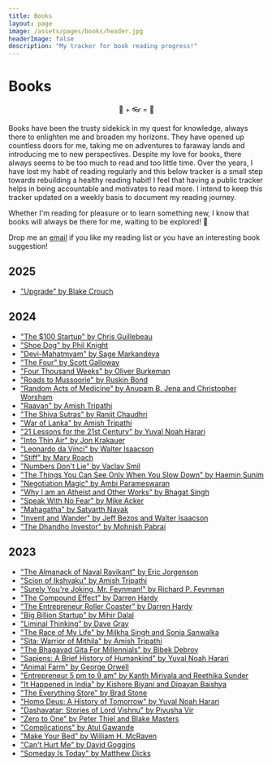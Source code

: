 ```yaml
---
title: Books
layout: page
image: /assets/pages/books/header.jpg
headerImage: false
description: "My tracker for book reading progress!"
---
```

<h1>Books</h1>

<p style="text-align: center">📖 + 👓 = 🤯<p>

<p>Books have been the trusty sidekick in my quest for knowledge, always there to enlighten me and broaden my horizons. They have opened up countless doors for me, taking me on adventures to faraway lands and introducing me to new perspectives. Despite my love for books, there always seems to be too much to read and too little time. Over the years, I have lost my habit of reading regularly and this below tracker is a small step towards rebuilding a healthy reading habit! I feel that having a public tracker helps in being accountable and motivates to read more. I intend to keep this tracker updated on a weekly basis to document my reading journey.</p>

<p>Whether I'm reading for pleasure or to learn something new, I know that books will always be there for me, waiting to be explored! 🙂</p>


<p>Drop me an <a href="mailto:me@sandeepraju.in">email</a> if you like my reading list or you have an interesting book suggestion!</p>

<h2>2025</h2>

<ul>
    <li><a href="https://www.goodreads.com/book/show/59838811-upgrade">"Upgrade" by Blake Crouch</a></li>
</ul>


<h2>2024</h2>

<ul>
    <li><a href="https://www.goodreads.com/book/show/12605157-the-100-startup">"The $100 Startup" by Chris Guillebeau</a></li>
    <li><a href="https://www.goodreads.com/en/book/show/27220736">"Shoe Dog" by Phil Knight</a></li>
    <li><a href="https://www.goodreads.com/book/show/2685553-devi-mahatmyam">"Devi-Mahatmyam" by Sage Markandeya</a></li>
    <li><a href="https://www.goodreads.com/en/book/show/34427200">"The Four" by Scott Galloway</a></li>
    <li><a href="https://www.goodreads.com/en/book/show/54785515">"Four Thousand Weeks" by Oliver Burkeman</a></li>
    <li><a href="https://www.goodreads.com/en/book/show/2006883">"Roads to Mussoorie" by Ruskin Bond</a></li>
    <li><a href="https://www.goodreads.com/en/book/show/63018232">"Random Acts of Medicine" by Anupam B. Jena and Christopher Worsham</a></li>
    <li><a href="https://www.goodreads.com/book/show/35286872-raavan">"Raavan" by Amish Tripathi</a></li>
    <li><a href="https://www.goodreads.com/book/show/50208919-the-shiva-sutras">"The Shiva Sutras" by Ranjit Chaudhri</a></li>
    <li><a href="https://www.goodreads.com/book/show/61846327-war-of-lanka">"War of Lanka" by Amish Tripathi</a></li>
    <li><a href="https://www.goodreads.com/book/show/38820046-21-lessons-for-the-21st-century">"21 Lessons for the 21st Century" by Yuval Noah Harari</a></li>
    <li><a href="https://www.goodreads.com/book/show/1898.Into_Thin_Air">"Into Thin Air" by Jon Krakauer</a></li>
    <li><a href="https://www.goodreads.com/book/show/34684622-leonardo-da-vinci">"Leonardo da Vinci" by Walter Isaacson</a></li>
    <li><a href="https://www.goodreads.com/book/show/56769575-stiff">"Stiff" by Mary Roach</a></li>
    <li><a href="https://www.goodreads.com/book/show/50705179-numbers-don-t-lie">"Numbers Don't Lie" by Vaclav Smil</a></li>
    <li><a href="https://www.goodreads.com/book/show/30780006-the-things-you-can-see-only-when-you-slow-down">"The Things You Can See Only When You Slow Down" by Haemin Sunim</a></li>
    <li><a href="https://www.goodreads.com/book/show/58631680-negotiation-magic">"Negotiation Magic" by Ambi Parameswaran</a></li>
    <li><a href="https://www.goodreads.com/book/show/49125727-why-i-am-an-atheist-and-other-works">"Why I am an Atheist and Other Works" by Bhagat Singh</a></li>
    <li><a href="https://www.goodreads.com/book/show/45999606-speak-with-no-fear">"Speak With No Fear" by Mike Acker</a></li>
    <li><a href="https://www.goodreads.com/en/book/show/63376691">"Mahagatha" by Satyarth Nayak</a></li>
    <li><a href="https://www.goodreads.com/book/show/54505323-invent-and-wander">"Invent and Wander" by Jeff Bezos and Walter Isaacson</a></li>
    <li><a href="https://www.goodreads.com/book/show/500514.The_Dhandho_Investor">"The Dhandho Investor" by Mohnish Pabrai</a></li>
</ul>


<h2>2023</h2>

<ul>
    <li><a href="https://www.goodreads.com/book/show/54898389-the-almanack-of-naval-ravikant">"The Almanack of Naval Ravikant" by Eric Jorgenson</a></li>
    <li><a href="https://www.goodreads.com/book/show/24709327-scion-of-ikshvaku">"Scion of Ikshvaku" by Amish Tripathi</a></li>
    <li><a href="https://www.goodreads.com/book/show/35167685-surely-you-re-joking-mr-feynman?ref=nav_sb_ss_1_34">"Surely You're Joking, Mr. Feynman!" by Richard P. Feynman</a></li>
    <li><a href="https://www.goodreads.com/book/show/9420697-the-compound-effect?ref=nav_sb_ss_1_16">"The Compound Effect" by Darren Hardy</a></li>
    <li><a href="https://www.goodreads.com/book/show/23493360-the-entrepreneur-roller-coaster?ref=nav_sb_ss_1_32">"The Entrepreneur Roller Coaster" by Darren Hardy</a></li>
    <li><a href="https://www.goodreads.com/book/show/52346729-big-billion-startup?ref=nav_sb_ss_4_15">"Big Billion Startup" by Mihir Dalal</a></li>
    <li><a href="https://www.goodreads.com/book/show/30197119-liminal-thinking">"Liminal Thinking" by Dave Gray</a></li>
    <li><a href="https://www.goodreads.com/book/show/18213522-the-race-of-my-life">"The Race of My Life" by Milkha Singh and Sonia Sanwalka</a></li>
    <li><a href="https://www.goodreads.com/book/show/34680719-sita">"Sita: Warrior of Mithila" by Amish Tripathi</a></li>
    <li><a href="https://www.goodreads.com/book/show/55939556-the-bhagavad-gita-for-millennials">"The Bhagavad Gita For Millennials" by Bibek Debroy</a></li>
    <li><a href="https://www.goodreads.com/book/show/23692271-sapiens">"Sapiens: A Brief History of Humankind" by Yuval Noah Harari</a></li>
    <li><a href="https://www.goodreads.com/book/show/170448.Animal_Farm">"Animal Farm" by George Orwell</a></li>
    <li><a href="https://www.goodreads.com/en/book/show/17834729">"Entrepreneur 5 pm to 9 am" by Kanth Miriyala and Reethika Sunder</a></li>
    <li><a href="https://www.goodreads.com/book/show/20764935-it-happened-in-india">"It Happened in India" by Kishore Biyani and Dipayan Baishya</a></li>
    <li><a href="https://www.goodreads.com/en/book/show/17660462">"The Everything Store" by Brad Stone</a></li>
    <li><a href="https://www.goodreads.com/book/show/31138556-homo-deus">"Homo Deus: A History of Tomorrow" by Yuval Noah Harari</a></li>
    <li><a href="https://www.goodreads.com/book/show/50322905-dashavatar">"Dashavatar: Stories of Lord Vishnu" by Piyusha Vir</a></li>
    <li><a href="https://www.goodreads.com/book/show/22047640-zero-to-one">"Zero to One" by Peter Thiel and Blake Masters</a></li>
    <li><a href="https://www.goodreads.com/book/show/4477.Complications">"Complications" by Atul Gawande</a></li>
    <li><a href="https://www.goodreads.com/book/show/31423133-make-your-bed">"Make Your Bed" by William H. McRaven</a></li>
    <li><a href="https://www.goodreads.com/book/show/41721428-can-t-hurt-me">"Can't Hurt Me" by David Goggins</a></li>
    <li><a href="https://www.goodreads.com/book/show/60965575-someday-is-today">"Someday Is Today" by Matthew Dicks</a></li>
</ul>
